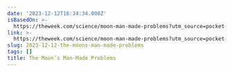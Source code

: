 ```yaml
---
date: '2023-12-12T16:34:34.000Z'
isBasedOn: >-
  https://theweek.com/science/moon-man-made-problems?utm_source=pocket-newtab-en-us
link: >-
  https://theweek.com/science/moon-man-made-problems?utm_source=pocket-newtab-en-us
slug: 2023-12-12-the-moons-man-made-problems
tags: []
title: The Moon’s Man-Made Problems
---
```


